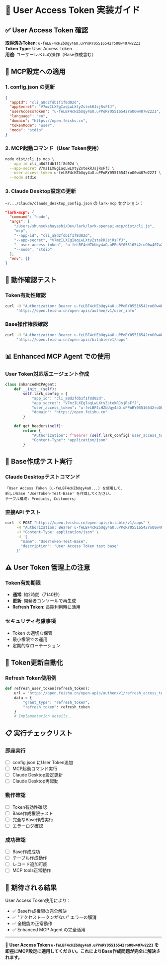 # 🔑 User Access Token 実装ガイド

## ✅ User Access Token 確認

**取得済みToken**: `u-feLBF4cHZbUqy4aO.uPPoRY05516542roO0w407w22ZI`  
**Token Type**: User Access Token  
**用途**: ユーザーレベルの操作（Base作成含む）

## 🚀 MCP設定への適用

### 1. config.json の更新

```json
{
  "appId": "cli_a8d2fdb1f1f8d02d",
  "appSecret": "V7mzILXEgIaqLwLXtyZstekRJsjRsFfJ",
  "userAccessToken": "u-feLBF4cHZbUqy4aO.uPPoRY05516542roO0w407w22ZI",
  "language": "en",
  "domain": "https://open.feishu.cn",
  "tokenMode": "user",
  "mode": "stdio"
}
```

### 2. MCP起動コマンド（User Token使用）

```bash
node dist/cli.js mcp \
  --app-id cli_a8d2fdb1f1f8d02d \
  --app-secret V7mzILXEgIaqLwLXtyZstekRJsjRsFfJ \
  --user-access-token u-feLBF4cHZbUqy4aO.uPPoRY05516542roO0w407w22ZI \
  --mode stdio
```

### 3. Claude Desktop設定の更新

`~/.../Claude/claude_desktop_config.json` の `lark-mcp` セクション：

```json
"lark-mcp": {
  "command": "node",
  "args": [
    "/Users/shunsukehayashi/Dev/lark/lark-openapi-mcp/dist/cli.js",
    "mcp",
    "--app-id", "cli_a8d2fdb1f1f8d02d",
    "--app-secret", "V7mzILXEgIaqLwLXtyZstekRJsjRsFfJ",
    "--user-access-token", "u-feLBF4cHZbUqy4aO.uPPoRY05516542roO0w407w22ZI",
    "--mode", "stdio"
  ],
  "env": {}
}
```

## 🔧 動作確認テスト

### Token有効性確認
```bash
curl -H "Authorization: Bearer u-feLBF4cHZbUqy4aO.uPPoRY05516542roO0w407w22ZI" \
     "https://open.feishu.cn/open-apis/authen/v1/user_info"
```

### Base操作権限確認
```bash
curl -H "Authorization: Bearer u-feLBF4cHZbUqy4aO.uPPoRY05516542roO0w407w22ZI" \
     "https://open.feishu.cn/open-apis/bitable/v1/apps"
```

## 📊 Enhanced MCP Agent での使用

### User Token対応版エージェント作成
```python
class EnhancedMCPAgent:
    def __init__(self):
        self.lark_config = {
            "app_id": "cli_a8d2fdb1f1f8d02d",
            "app_secret": "V7mzILXEgIaqLwLXtyZstekRJsjRsFfJ",
            "user_access_token": "u-feLBF4cHZbUqy4aO.uPPoRY05516542roO0w407w22ZI",
            "domain": "https://open.feishu.cn"
        }
    
    def get_headers(self):
        return {
            "Authorization": f"Bearer {self.lark_config['user_access_token']}",
            "Content-Type": "application/json"
        }
```

## 🎯 Base作成テスト実行

### Claude Desktopテストコマンド
```
「User Access Token (u-feLBF4cHZbUqy4aO...) を使用して、
新しいBase 'UserToken-Test-Base' を作成してください。
テーブル構成: Products, Customers」
```

### 直接API テスト
```bash
curl -X POST "https://open.feishu.cn/open-apis/bitable/v1/apps" \
     -H "Authorization: Bearer u-feLBF4cHZbUqy4aO.uPPoRY05516542roO0w407w22ZI" \
     -H "Content-Type: application/json" \
     -d '{
       "name": "UserToken-Test-Base",
       "description": "User Access Token test base"
     }'
```

## ⚠️ User Token 管理上の注意

### Token有効期限
- **通常**: 約2時間（7140秒）
- **更新**: 開発者コンソールで再生成
- **Refresh Token**: 長期利用時に活用

### セキュリティ考慮事項
- Token の適切な保管
- 最小権限での運用
- 定期的なローテーション

## 🔄 Token更新自動化

### Refresh Token使用例
```python
def refresh_user_token(refresh_token):
    url = "https://open.feishu.cn/open-apis/authen/v1/refresh_access_token"
    data = {
        "grant_type": "refresh_token",
        "refresh_token": refresh_token
    }
    # Implementation details...
```

## 📋 実行チェックリスト

### 即座実行
- [ ] config.json にUser Token追加
- [ ] MCP起動コマンド実行
- [ ] Claude Desktop設定更新
- [ ] Claude Desktop再起動

### 動作確認
- [ ] Token有効性確認
- [ ] Base作成権限テスト
- [ ] 完全なBase作成実行
- [ ] エラーログ確認

### 成功確認
- [ ] Base作成成功
- [ ] テーブル作成動作
- [ ] レコード追加可能
- [ ] MCP tools正常動作

## 🚀 期待される結果

User Access Token使用により：
- ✅ Base作成権限の完全解決
- ✅ "アクセストークンがない" エラーの解消
- ✅ 全機能の正常動作
- ✅ Enhanced MCP Agent の完全活用

---

🔑 **User Access Token `u-feLBF4cHZbUqy4aO.uPPoRY05516542roO0w407w22ZI` を即座にMCP設定に適用してください。これによりBase作成問題が完全に解決されます。**